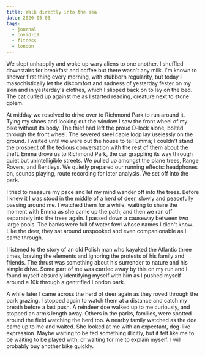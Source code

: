 ```yaml
---
title: Walk directly into the sea
date: 2020-05-03
tags:
  - journal
  - covid-19
  - fitness
  - london
---
```


We slept unhappily and woke up wary aliens to one another. I shuffled downstairs for breakfast and coffee but there wasn't any milk. I'm known to shower first thing every morning, with stubborn regularity, but today I masochistically let the discomfort and sadness of yesterday fester on my skin and in yesterday's clothes, which I slipped back on to lay on the bed. The cat curled up against me as I started reading, creature next to stone golem.

At midday we resolved to drive over to Richmond Park to run around it. Tying my shoes and looking out the window I saw the front wheel of my bike without its body. The thief had left the proud D-lock alone, bolted through the front wheel. The severed steel cable loop lay uselessly on the ground. I waited until we were out the house to tell Emma; I couldn't stand the prospect of the tedious conversation with the rest of them about the theft. Emma drove us to Richmond Park, the car grappling its way through quiet but unintelligible streets. We pulled up amongst the plane trees, Range Rovers, and Bentleys. We quietly prepared our running effects: headphones on, sounds playing, route recording for later analysis. We set off into the park.

I tried to measure my pace and let my mind wander off into the trees. Before I knew it I was stood in the middle of a herd of deer, slowly and peacefully passing around me. I watched them for a while, waiting to share the moment with Emma as she came up the path, and then we ran off separately into the trees again. I passed down a causeway between two large pools. The banks were full of water fowl whose names I didn't know. Like the deer, they sat around unspooked and even companionable as I came through.

I listened to the story of an old Polish man who kayaked the Atlantic three times, braving the elements and ignoring the protests of his family and friends. The thrust was something about his surrender to nature and his simple drive. Some part of me was carried away by this on my run and I found myself absurdly identifying myself with him as I pushed myself around a 10k through a gentrified London park.

A while later I came across the herd of deer again as they roved through the park grazing. I stopped again to watch them at a distance and catch my breath before a last push. A reindeer doe walked up to me curiously, and stopped an arm’s length away. Others in the parks, families, were spotted around the field watching the herd too. A nearby family watched as the doe came up to me and waited. She looked at me with an expectant, dog-like expression. Maybe waiting to be fed something illicitly, but it felt like me to be waiting to be played with, or waiting for me to explain myself. I will probably buy another bike quickly.


